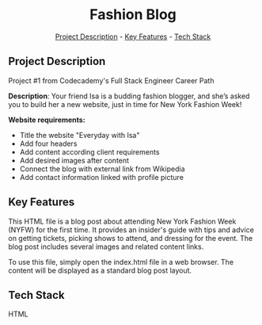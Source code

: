 <h1 align="center">Fashion Blog</h1>
<p align="center"><a href="#project-description">Project Description</a> - <a href="#key-features">Key Features</a> - <a href="#technology-stack">Tech Stack</a></p>

## Project Description

Project #1 from Codecademy's Full Stack Engineer Career Path

**Description**: Your friend Isa is a budding fashion blogger, and she’s asked you to build her a new website, just in time for New York Fashion Week!

**Website requirements:**

*   Title the website "Everyday with Isa"
*   Add four headers
*   Add content according client requirements
*   Add desired images after content
*   Connect the blog with external link from Wikipedia
*   Add contact information linked with profile picture

## Key Features

This HTML file is a blog post about attending New York Fashion Week (NYFW) for the first time. It provides an insider's guide with tips and advice on getting tickets, picking shows to attend, and dressing for the event. The blog post includes several images and related content links.

To use this file, simply open the index.html file in a web browser. The content will be displayed as a standard blog post layout.

## Tech Stack

HTML